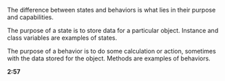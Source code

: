 The difference between states and behaviors is what lies in their purpose and capabilities.

The purpose of a state is to store data for a particular object. Instance and class variables are examples of states.

The purpose of a behavior is to do some calculation or action, sometimes with the data stored for the object. Methods are examples of behaviors.

**2:57**